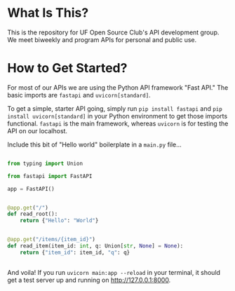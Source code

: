 # What Is This?

This is the repository for UF Open Source Club's API development group. We meet biweekly and program APIs for personal and public use.

# How to Get Started?

For most of our APIs we are using the Python API framework "Fast API." The basic imports are `fastapi` and `uvicorn[standard]`.

To get a simple, starter API going, simply run `pip install fastapi` and `pip install uvicorn[standard]` in your Python environment
to get those imports functional. `fastapi` is the main framework, whereas `uvicorn` is for testing the API on our localhost.

Include this bit of "Hello world" boilerplate in a `main.py` file...

```python

from typing import Union

from fastapi import FastAPI

app = FastAPI()


@app.get("/")
def read_root():
    return {"Hello": "World"}


@app.get("/items/{item_id}")
def read_item(item_id: int, q: Union[str, None] = None):
    return {"item_id": item_id, "q": q}
	
```

And voila! If you run `uvicorn main:app --reload` in your terminal, it should get a test server up and running on
http://127.0.0.1:8000.
